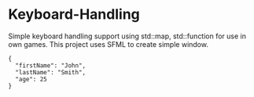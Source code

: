 # Keyboard-Handling
Simple keyboard handling support using std::map, std::function for use in own games.
This project uses SFML to create simple window.

```
{
  "firstName": "John",
  "lastName": "Smith",
  "age": 25
}
``` 
